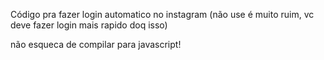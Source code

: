 Código pra fazer login automatico no instagram (não use é muito ruim, vc deve fazer login mais rapido doq isso)

não esqueca de compilar para javascript!
